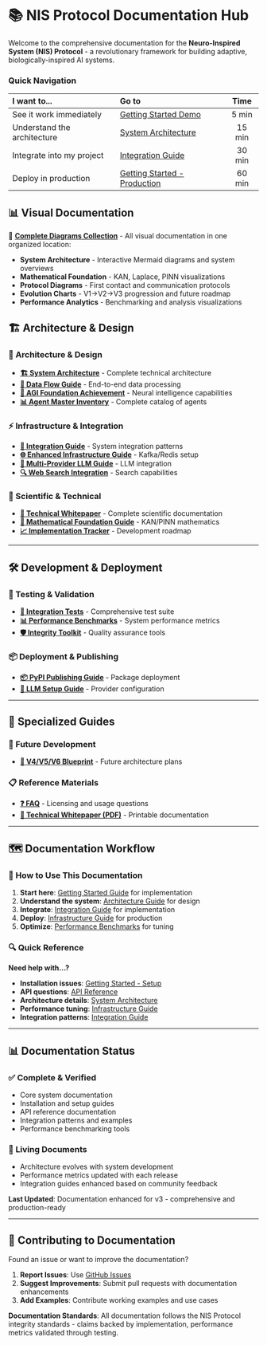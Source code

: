 # 📚 NIS Protocol Documentation Hub

Welcome to the comprehensive documentation for the **Neuro-Inspired System (NIS) Protocol** - a revolutionary framework for building adaptive, biologically-inspired AI systems.

### Quick Navigation
| **I want to...** | **Go to** | **Time** |
|:---|:---|:---:|
| See it work immediately | [Getting Started Demo](GETTING_STARTED.md#5-minute-demo) | 5 min |
| Understand the architecture | [System Architecture](ARCHITECTURE.md) | 15 min |
| Integrate into my project | [Integration Guide](INTEGRATION_GUIDE.md) | 30 min |
| Deploy in production | [Getting Started - Production](GETTING_STARTED.md#production-deployment) | 60 min |

## 📊 Visual Documentation

📁 **[Complete Diagrams Collection](diagrams/README.md)** - All visual documentation in one organized location:
- **System Architecture** - Interactive Mermaid diagrams and system overviews
- **Mathematical Foundation** - KAN, Laplace, PINN visualizations
- **Protocol Diagrams** - First contact and communication protocols
- **Evolution Charts** - V1→V2→V3 progression and future roadmap
- **Performance Analytics** - Benchmarking and analysis visualizations

## 🏗️ Architecture & Design

### **🧠 Architecture & Design**
- **[🏗️ System Architecture](ARCHITECTURE.md)** - Complete technical architecture
- **[🔄 Data Flow Guide](DATA_FLOW_GUIDE.md)** - End-to-end data processing  
- **[🧠 AGI Foundation Achievement](AGI_FOUNDATION_ACHIEVEMENT.md)** - Neural intelligence capabilities
- **[📊 Agent Master Inventory](NIS_V3_AGENT_MASTER_INVENTORY.md)** - Complete catalog of agents

### **⚡ Infrastructure & Integration**
- **[🔗 Integration Guide](INTEGRATION_GUIDE.md)** - System integration patterns
- **[🌐 Enhanced Infrastructure Guide](ENHANCED_KAFKA_REDIS_INTEGRATION_GUIDE.md)** - Kafka/Redis setup
- **[🤖 Multi-Provider LLM Guide](MULTI_PROVIDER_LLM_GUIDE.md)** - LLM integration
- **[🔍 Web Search Integration](web_search_integration.md)** - Search capabilities

### **🔬 Scientific & Technical**
- **[📖 Technical Whitepaper](NIS_Protocol_V3_Technical_Whitepaper.md)** - Complete scientific documentation
- **[🧮 Mathematical Foundation Guide](v3_MATHEMATICAL_VISUALIZATION_GUIDE.md)** - KAN/PINN mathematics
- **[📈 Implementation Tracker](V4_V5_V6_IMPLEMENTATION_TRACKER.md)** - Development roadmap

---

## 🛠️ **Development & Deployment**

### **🧪 Testing & Validation**
- **[🎯 Integration Tests](../tests/integration/)** - Comprehensive test suite
- **[📊 Performance Benchmarks](../benchmarks/)** - System performance metrics
- **[🛡️ Integrity Toolkit](../nis-integrity-toolkit/README.md)** - Quality assurance tools

### **📦 Deployment & Publishing**
- **[📦 PyPI Publishing Guide](PYPI_PUBLISHING_GUIDE.md)** - Package deployment
- **[🔧 LLM Setup Guide](LLM_SETUP_GUIDE.md)** - Provider configuration

---

## 🎯 **Specialized Guides**

### **🚀 Future Development**
- **[🌟 V4/V5/V6 Blueprint](NIS_PROTOCOL_V4_V5_V6_BLUEPRINT.md)** - Future architecture plans

### **📋 Reference Materials**
- **[❓ FAQ](../LICENSING_FAQ.md)** - Licensing and usage questions
- **[📜 Technical Whitepaper (PDF)](finalwhitepaper.pdf)** - Printable documentation

---

## 🗺️ **Documentation Workflow**

### **📖 How to Use This Documentation**

1. **Start here**: [Getting Started Guide](GETTING_STARTED.md) for implementation
2. **Understand the system**: [Architecture Guide](ARCHITECTURE.md) for design
3. **Integrate**: [Integration Guide](INTEGRATION_GUIDE.md) for implementation
4. **Deploy**: [Infrastructure Guide](ENHANCED_KAFKA_REDIS_INTEGRATION_GUIDE.md) for production
5. **Optimize**: [Performance Benchmarks](../benchmarks/) for tuning

### **🔍 Quick Reference**

**Need help with...?**
- **Installation issues**: [Getting Started - Setup](GETTING_STARTED.md#development-setup)
- **API questions**: [API Reference](API_Reference.md)
- **Architecture details**: [System Architecture](ARCHITECTURE.md)
- **Performance tuning**: [Infrastructure Guide](ENHANCED_KAFKA_REDIS_INTEGRATION_GUIDE.md)
- **Integration patterns**: [Integration Guide](INTEGRATION_GUIDE.md)

---

## 📊 **Documentation Status**

### **✅ Complete & Verified**
- Core system documentation
- Installation and setup guides
- API reference documentation
- Integration patterns and examples
- Performance benchmarking tools

### **🔄 Living Documents**
- Architecture evolves with system development
- Performance metrics updated with each release
- Integration guides enhanced based on community feedback

**Last Updated**: Documentation enhanced for v3 - comprehensive and production-ready

---

## 🤝 **Contributing to Documentation**

Found an issue or want to improve the documentation?

1. **Report Issues**: Use [GitHub Issues](https://github.com/Organica-Ai-Solutions/NIS_Protocol/issues)
2. **Suggest Improvements**: Submit pull requests with documentation enhancements
3. **Add Examples**: Contribute working examples and use cases

**Documentation Standards**: All documentation follows the NIS Protocol integrity standards - claims backed by implementation, performance metrics validated through testing. 